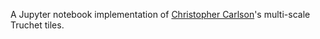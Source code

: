 A Jupyter notebook implementation of [Christopher Carlson][carlson]'s
multi-scale Truchet tiles.

[carlson]: https://christophercarlson.com/portfolio/multi-scale-truchet-patterns
